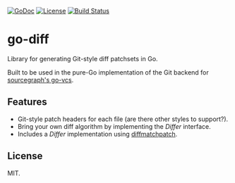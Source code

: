 [![GoDoc](https://godoc.org/github.com/shazow/go-diff?status.svg)](https://godoc.org/github.com/shazow/go-diff)
[![License](https://img.shields.io/badge/license-MIT-blue.svg)](https://raw.githubusercontent.com/shazow/go-diff/master/LICENSE)
[![Build Status](https://travis-ci.org/shazow/go-diff.svg?branch=master)](https://travis-ci.org/shazow/go-diff)


# go-diff

Library for generating Git-style diff patchsets in Go.

Built to be used in the pure-Go implementation of the Git backend for
[sourcegraph's go-vcs](https://github.com/sourcegraph/go-vcs).


## Features

- Git-style patch headers for each file (are there other styles to support?).
- Bring your own diff algorithm by implementing the *Differ* interface.
- Includes a *Differ* implementation using [diffmatchpatch](https://godoc.org/github.com/sergi/go-diff/diffmatchpatch).


## License

MIT.
